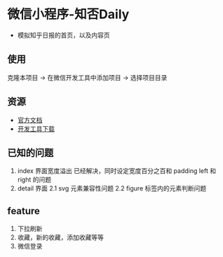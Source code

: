 # 微信小程序-知否Daily

* 模拟知乎日报的首页，以及内容页

## 使用

克隆本项目 -> 在微信开发工具中添加项目 -> 选择项目目录

## 资源

* [官方文档](https://mp.weixin.qq.com/debug/wxadoc/dev/?t=1474644083132)
* [开发工具下载](https://mp.weixin.qq.com/debug/wxadoc/dev/devtools/download.html?t=1474644089359)

## 已知的问题

1. index 界面宽度溢出
  已经解决，同时设定宽度百分之百和 padding left 和 right 的问题
2. detail 界面
  2.1 svg 元素兼容性问题
  2.2 figure 标签内的元素判断问题


## feature

  1. 下拉刷新
  2. 收藏，新的收藏，添加收藏等等
  3. 微信登录
